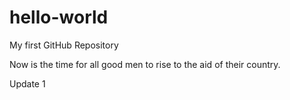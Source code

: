# hello-world
My first GitHub Repository

Now is the time for all good men to rise to the aid of their country.

Update 1
